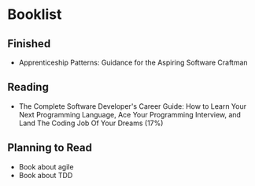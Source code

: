 Booklist
======
Finished
------
* Apprenticeship Patterns: Guidance for the Aspiring Software Craftman

Reading
------
* The Complete Software Developer's Career Guide: How to Learn Your Next Programming Language, Ace Your Programming Interview, and Land The Coding Job Of Your Dreams (17%)

Planning to Read
------
* Book about agile
* Book about TDD
